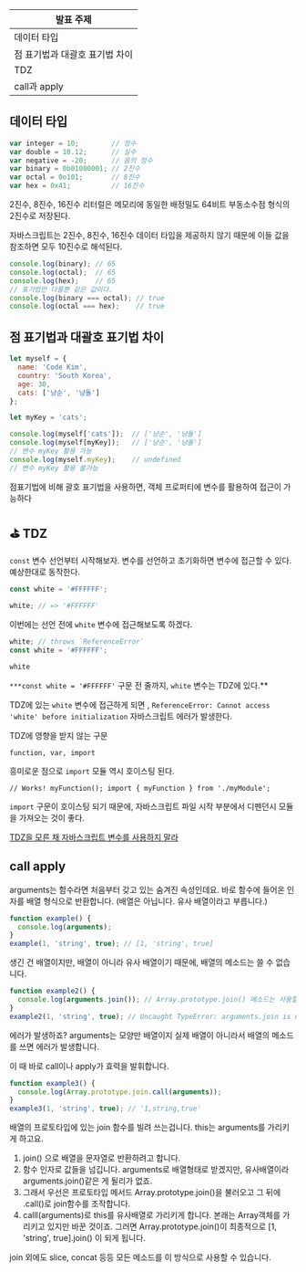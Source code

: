 | 발표 주제 |
| --- |
| 데이터 타입 |
| 점 표기법과 대괄호 표기법 차이 |
| TDZ |
| call과 apply |

## 데이터 타입

```jsx
var integer = 10;        // 정수
var double = 10.12;      // 실수
var negative = -20;      // 음의 정수
var binary = 0b01000001; // 2진수
var octal = 0o101;       // 8진수
var hex = 0x41;          // 16진수
```

2진수, 8진수, 16진수 리터럴은 메모리에 동일한 배정밀도 64비트 부동소수점 형식의 2진수로 저장된다. 

자바스크립트는 2진수, 8진수, 16진수 데이터 타입을 제공하지 않기 때문에 이들 값을 참조하면 모두 10진수로 해석된다.

```jsx
console.log(binary); // 65
console.log(octal);  // 65
console.log(hex);    // 65
// 표기법만 다를뿐 같은 값이다.
console.log(binary === octal); // true
console.log(octal === hex);    // true
```

## 점 표기법과 대괄호 표기법 차이

```jsx
let myself = {
  name: 'Code Kim',
  country: 'South Korea',
  age: 30,
  cats: ['냥순', '냥돌']
};

let myKey = 'cats';

console.log(myself['cats']);  // ['냥순', '냥돌']
console.log(myself[myKey]);   // ['냥순', '냥돌']
// 변수 myKey 활용 가능
console.log(myself.myKey);    // undefined
// 변수 myKey 활용 불가능
```

점표기법에 비해 괄호 표기법을 사용하면, 객체 프로퍼티에 변수를 활용하여 접근이 가능하다

## ⛳ TDZ

`const` 변수 선언부터 시작해보자. 변수를 선언하고 초기화하면 변수에 접근할 수 있다. 예상한대로 동작한다.

```jsx
const white = '#FFFFFF';

white; // => '#FFFFFF'
```

이번에는 선언 전에 `white` 변수에 접근해보도록 하겠다.

```jsx
white; // throws `ReferenceError`
const white = '#FFFFFF';

white
```

`***const white = '#FFFFFF'` 구문 전 줄까지, `white` 변수는 TDZ에 있다.**

TDZ에 있는 `white` 변수에 접근하게 되면 , `ReferenceError: Cannot access 'white' before initialization` 자바스크립트 에러가 발생한다.

TDZ에 영향을 받지 않는 구문

`function, var, import`

흥미로운 점으로 `import` 모듈 역시 호이스팅 된다.

`// Works! myFunction(); import { myFunction } from './myModule';`

`import` 구문이 호이스팅 되기 때문에, 자바스크립트 파일 시작 부분에서 디펜던시 모듈을 가져오는 것이 좋다.

[TDZ을 모른 채 자바스크립트 변수를 사용하지 말라](https://ui.toast.com/weekly-pick/ko_20191014)

## call apply

arguments는 함수라면 처음부터 갖고 있는 숨겨진 속성인데요. 바로 함수에 들어온 인자를 배열 형식으로 반환합니다. (배열은 아닙니다. 유사 배열이라고 부릅니다.)

```jsx
function example() {
  console.log(arguments);
}
example(1, 'string', true); // [1, 'string', true]
```

생긴 건 배열이지만, 배열이 아니라 유사 배열이기 때문에, 배열의 메소드는 쓸 수 없습니다.

```jsx
function example2() {
  console.log(arguments.join()); // Array.prototype.join() 메소드는 사용할 수 없다.
}
example2(1, 'string', true); // Uncaught TypeError: arguments.join is not a function
```

에러가 발생하죠? arguments는 모양만 배열이지 실제 배열이 아니라서 배열의 메소드를 쓰면 에러가 발생합니다.

이 때 바로 call이나 apply가 효력을 발휘합니다.

```jsx
function example3() {
  console.log(Array.prototype.join.call(arguments));
}
example3(1, 'string', true); // '1,string,true'
```

배열의 프로토타입에 있는 join 함수를 빌려 쓰는겁니다. this는 arguments를 가리키게 하고요.

1. join() 으로 배열을 문자열로 반환하려고 합니다.
2. 함수 인자로 값들을 넘깁니다. arguments로 배열형태로 받겠지만, 유사배열이라 arguments.join()같은 게 될리가 없죠.
3. 그래서 우선은 프로토타입 메서드 Array.prototype.join()을 불러오고 그 뒤에 .call()로 join함수를 조작합니다.
4. callI(arguments)로 this를 유사배열로 가리키게 합니다. 본래는 Array객체를 가리키고 있지만 바꾼 것이죠. 그러면 Array.prototype.join()이 최종적으로 [1, 'string', true].join() 이 되게 됩니다.

join 외에도 slice, concat 등등 모든 메소드를 이 방식으로 사용할 수 있습니다.
